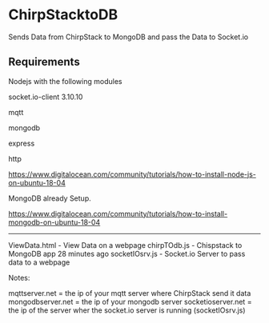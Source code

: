 # ChirpStacktoDB
Sends Data from ChirpStack to MongoDB and pass the Data to Socket.io


Requirements 
--------------------------------------------------------
Nodejs with the following modules

socket.io-client 3.10.10

mqtt

mongodb

express

http


https://www.digitalocean.com/community/tutorials/how-to-install-node-js-on-ubuntu-18-04


MongoDB already Setup.

https://www.digitalocean.com/community/tutorials/how-to-install-mongodb-on-ubuntu-18-04

--------------------------------------------------------

ViewData.html	- View Data on a webpage
chirpTOdb.js	- Chispstack to MongoDB app	28 minutes ago
socketIOsrv.js - Socket.io Server to pass data to a webpage

Notes:

mqttserver.net = the ip of your mqtt server where ChirpStack send it data
mongodbserver.net = the ip of your mongodb server
socketioserver.net = the ip of the server wher the socket.io server is running (socketIOsrv.js)


